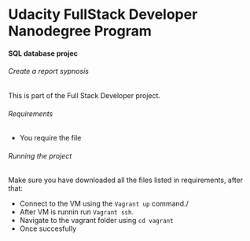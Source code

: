 # Udacity FullStack Developer Nanodegree Program
#### SQL database projec
###### Create a report sypnosis
This is part of the Full Stack Developer project. 

###### Requirements
- You require the file


###### Running the project
Make sure you have downloaded all the files listed in requirements, after that: 
- Connect to the VM using the `Vagrant up` command./
- After VM is runnin run `Vagrant ssh`.
- Navigate to the vagrant folder using `cd vagrant`
- Once succesfully 
